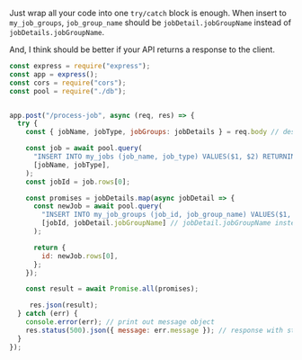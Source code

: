 Just wrap all your code into one `try/catch` block is enough. When insert to `my_job_groups`, `job_group_name` should be `jobDetail.jobGroupName` instead of `jobDetails.jobGroupName`. 

And, I think should be better if your API returns a response to the client.

```js
const express = require("express");
const app = express();
const cors = require("cors");
const pool = require("./db");


app.post("/process-job", async (req, res) => {
  try {
    const { jobName, jobType, jobGroups: jobDetails } = req.body // destruct to get all properties

    const job = await pool.query(
      "INSERT INTO my_jobs (job_name, job_type) VALUES($1, $2) RETURNING job_id",
      [jobName, jobType],
    );
    const jobId = job.rows[0];

    const promises = jobDetails.map(async jobDetail => {
      const newJob = await pool.query(
        "INSERT INTO my_job_groups (job_id, job_group_name) VALUES($1, $2) RETURNING job_group_id",
        [jobId, jobDetail.jobGroupName] // jobDetail.jobGroupName instead of jobDetails.jobGroupName
      );

      return {
        id: newJob.rows[0],
      };
    });

    const result = await Promise.all(promises);

     res.json(result);
  } catch (err) {
    console.error(err); // print out message object
    res.status(500).json({ message: err.message }); // response with status 500
  }
});
```
